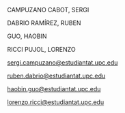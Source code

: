 CAMPUZANO CABOT, SERGI

DABRIO RAMÍREZ, RUBEN

GUO, HAOBIN

RICCI PUJOL, LORENZO

sergi.campuzano@estudiantat.upc.edu

ruben.dabrio@estudiantat.upc.edu

haobin.guo@estudiantat.upc.edu

lorenzo.ricci@estudiantat.upc.edu
